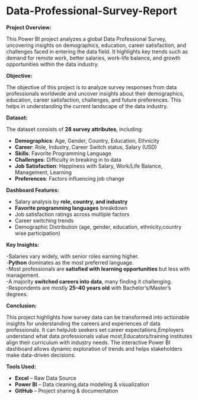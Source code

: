 # Data-Professional-Survey-Report

**Project Overview:**

This Power BI project analyzes a global Data Professional Survey, uncovering insights on demographics, education, career satisfaction, and challenges faced in entering the data field. It highlights key trends such as demand for remote work, better salaries, work-life balance, and growth opportunities within the data industry.

**Objective:**

The objective of this project is to analyze survey responses from data professionals worldwide and uncover insights about their demographics, education, career satisfaction, challenges, and future preferences. This helps in understanding the current landscape of the data industry.

**Dataset:**

The dataset consists of **28 survey attributes**, including:  
- **Demographics**: Age, Gender, Country, Education, Ethnicity  
- **Career**: Role, Industry, Career Switch status, Salary (USD)  
- **Skills**: Favorite Programming Language
- **Challenges**: Difficulty in breaking in to data  
- **Job Satisfaction**: Happiness with Salary, Work/Life Balance, Management, Learning  
- **Preferences**: Factors influencing job change  

**Dashboard Features:**

- Salary analysis by **role, country, and industry**  
- **Favorite programming languages** breakdown  
- Job satisfaction ratings across multiple factors  
- Career switching trends  
- Demographic Distribution (age, gender, education, ethnicity,country wise participation)
  
**Key Insights:**
  
-Salaries vary widely, with senior roles earning higher.  
-**Python** dominates as the most preferred language.  
-Most professionals are **satisfied with learning opportunities** but less with management.  
-A majority **switched careers into data**, many finding it challenging.  
-Respondents are mostly **25–40 years old** with Bachelor’s/Master’s degrees.

**Conclusion:**

This project highlights how survey data can be transformed into actionable insights for understanding the careers and experiences of data professionals. It can helpJob seekers set career expectations,Employers understand what data professionals value most,Educators/training institutes align their curriculum with industry needs.
The interactive Power BI dashboard allows dynamic exploration of trends and helps stakeholders make data-driven decisions.

**Tools Used:**

- **Excel** – Raw Data Source  
- **Power BI** – Data cleaning,data modeling & visualization  
- **GitHub** – Project sharing & documentation  
